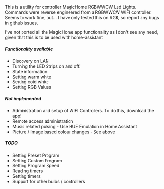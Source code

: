 This is a utility for controller MagicHome RGBWWCW Led Lights. Commands were reverse engineered from a RGBWWCW
WIFI controller. Seems to work fine, but... I have only tested this on RGB, so report any bugs in github issues.

I've not ported all the MagicHome app functionality as I don't see any need, given that this is to be used with
home-assistant

##### Functionality available
* Discovery on LAN
* Turning the LED Strips on and off.
* State information
* Setting warm white
* Setting cold white
* Setting RGB Values

##### Not implemented
* Administration and setup of WIFI Controllers. To do this, download the app!
* Remote access administration
* Music related pulsing - Use HUE Emulation in Home Assistant
* Picture / Image based colour changes - See above

##### TODO
* Setting Preset Program
* Setting Custom Program
* Setting Program Speed
* Reading timers
* Setting timers
* Support for other bulbs / controllers